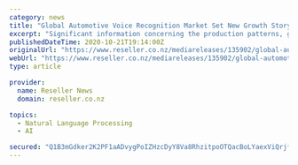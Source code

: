 ```yaml
---
category: news
title: "Global Automotive Voice Recognition Market Set New Growth Story For Future Development By 2029 | Nuance, VoiceBox, Iflytek"
excerpt: "Significant information concerning the production patterns, growth rate, and market share of each product fragment during the study period is stated in Automotive Voice Recognition Market 2021-2030 Radical Growth of Global Automotive Voice Recognition ..."
publishedDateTime: 2020-10-21T19:14:00Z
originalUrl: "https://www.reseller.co.nz/mediareleases/135902/global-automotive-voice-recognition-market-set/"
webUrl: "https://www.reseller.co.nz/mediareleases/135902/global-automotive-voice-recognition-market-set/"
type: article

provider:
  name: Reseller News
  domain: reseller.co.nz

topics:
  - Natural Language Processing
  - AI

secured: "Q1B3mGdker2K2PF1aADvygPoIZHzcDyY8Va8RhzitpoOTQacBoLYaexViQrjf2CvEaq0AwjWcuj+MOwxr9tYmLBWAoigR6EiNS8OLuXEF48ccioxSzYkJUlYwwsMhybIVm6aho/btubjUJcID/eI1EKJ2zP3D7mtQvmWI+jhd9HVau7+yDe/UOUXhlfVBEiXzMmec8M2RkViD2PcqEa16iBlMcUKdbGmsA+ROJCEBc8q3dzYIhhrcT27p10H2A7fwmGVATqWZaNWENtvdsYIIE0CJK6WM5lcPPb2dBj7ZCBMkDAhijRNQ2tE08+xW6yk4AC0BZAUaDIWi8FUW6LOBiNAnUoaMOj8AfQi7Ks4vL0=;njuJLF0OdKf0j7JJnGn3Vw=="
---
```


